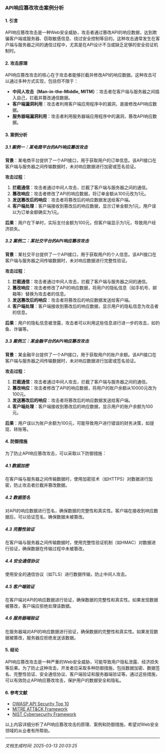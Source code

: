 ### API响应篡改攻击案例分析

#### 1. 引言
API响应篡改攻击是一种Web安全威胁，攻击者通过篡改API的响应数据，达到欺骗客户端或服务器、窃取敏感信息、绕过安全控制等目的。这种攻击通常发生在客户端与服务器之间的通信过程中，尤其是在API设计不当或缺乏足够的安全验证机制时。

#### 2. 攻击原理
API响应篡改攻击的核心在于攻击者能够拦截并修改API的响应数据。这种攻击可以通过多种方式实现，包括但不限于：
- **中间人攻击（Man-in-the-Middle, MITM）**：攻击者在客户端与服务器之间插入自己，拦截并篡改通信数据。
- **客户端漏洞利用**：攻击者利用客户端应用程序中的漏洞，直接修改API响应数据。
- **服务器端漏洞利用**：攻击者利用服务器端应用程序中的漏洞，篡改API响应数据。

#### 3. 案例分析

##### 3.1 案例一：某电商平台的API响应篡改攻击

**背景**：某电商平台提供了一个API接口，用于获取用户的订单信息。该API接口在客户端与服务器之间传输数据时，未对响应数据进行加密或签名验证。

**攻击过程**：
1. **拦截通信**：攻击者通过中间人攻击，拦截了客户端与服务器之间的通信。
2. **篡改响应**：攻击者修改了API的响应数据，将订单金额从100元改为1元。
3. **发送篡改后的响应**：攻击者将篡改后的响应数据发送给客户端。
4. **客户端处理**：客户端接收到篡改后的响应数据，显示订单金额为1元，用户误以为订单金额确实为1元。

**后果**：用户在下单时，实际支付金额为100元，但客户端显示为1元，导致用户经济损失。

##### 3.2 案例二：某社交平台的API响应篡改攻击

**背景**：某社交平台提供了一个API接口，用于获取用户的个人信息。该API接口在客户端与服务器之间传输数据时，未对响应数据进行完整性验证。

**攻击过程**：
1. **拦截通信**：攻击者通过中间人攻击，拦截了客户端与服务器之间的通信。
2. **篡改响应**：攻击者修改了API的响应数据，将用户的隐私信息（如手机号、邮箱等）替换为攻击者的信息。
3. **发送篡改后的响应**：攻击者将篡改后的响应数据发送给客户端。
4. **客户端处理**：客户端接收到篡改后的响应数据，显示用户的隐私信息为攻击者的信息。

**后果**：用户的隐私信息被泄露，攻击者可以利用这些信息进行进一步的攻击，如钓鱼、诈骗等。

##### 3.3 案例三：某金融平台的API响应篡改攻击

**背景**：某金融平台提供了一个API接口，用于获取用户的账户余额。该API接口在客户端与服务器之间传输数据时，未对响应数据进行加密或签名验证。

**攻击过程**：
1. **拦截通信**：攻击者通过中间人攻击，拦截了客户端与服务器之间的通信。
2. **篡改响应**：攻击者修改了API的响应数据，将用户的账户余额从10000元改为100元。
3. **发送篡改后的响应**：攻击者将篡改后的响应数据发送给客户端。
4. **客户端处理**：客户端接收到篡改后的响应数据，显示用户的账户余额为100元。

**后果**：用户误以为账户余额为100元，可能导致用户进行错误的财务决策，如提现、转账等。

#### 4. 防御措施

为了防止API响应篡改攻击，可以采取以下防御措施：

##### 4.1 数据加密
在客户端与服务器之间传输数据时，使用加密技术（如HTTPS）对数据进行加密，防止攻击者拦截并篡改数据。

##### 4.2 数据签名
对API的响应数据进行签名，确保数据的完整性和真实性。客户端在接收到响应数据后，可以验证签名，确保数据未被篡改。

##### 4.3 完整性验证
在客户端与服务器之间传输数据时，使用完整性验证机制（如HMAC）对数据进行验证，确保数据在传输过程中未被篡改。

##### 4.4 安全通信协议
使用安全的通信协议（如TLS）进行数据传输，防止中间人攻击。

##### 4.5 客户端验证
在客户端对API的响应数据进行验证，确保数据的完整性和真实性。如果发现数据被篡改，客户端应拒绝处理该数据。

##### 4.6 服务器端验证
在服务器端对API的响应数据进行验证，确保数据的完整性和真实性。如果发现数据被篡改，服务器应拒绝发送该数据。

#### 5. 结论

API响应篡改攻击是一种严重的Web安全威胁，可能导致用户隐私泄露、经济损失等后果。为了防止这种攻击，开发者应采取多种防御措施，包括数据加密、数据签名、完整性验证、安全通信协议、客户端验证和服务器端验证等。通过这些措施，可以有效防止API响应篡改攻击，保护用户的数据安全和隐私。

#### 6. 参考文献
- [OWASP API Security Top 10](https://owasp.org/www-project-api-security/)
- [MITRE ATT&CK Framework](https://attack.mitre.org/)
- [NIST Cybersecurity Framework](https://www.nist.gov/cyberframework)

以上内容详细分析了API响应篡改攻击的原理、案例和防御措施，希望对Web安全领域的从业者有所帮助。

---

*文档生成时间: 2025-03-13 20:03:25*











